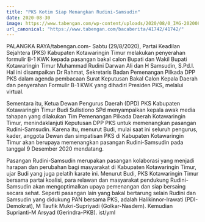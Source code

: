 ```yaml
---
title: "PKS Kotim Siap Menangkan Rudini-Samsudin"
date: 2020-08-30
image: https://www.tabengan.com/wp-content/uploads/2020/08/0_IMG-20200829-WA0011.jpg
url_canonical: "https://www.tabengan.com/bacaberita/41742/41742/"
---
```

PALANGKA RAYA/tabengan.com- Sabtu (29/8/2020), Partai Keadilan Sejahtera (PKS) Kabupaten Kotawaringin Timur melakukan penyerahan formulir B-1 KWK kepada pasangan bakal calon Bupati dan Wakil Bupati Kotawaringin Timur Muhammad Rudini Darwan Ali dan H Samsudin, S.Pd.I. Hal ini disampaikan Dr Rahmat, Sekretaris Badan Pemenangan Pilkada DPP PKS dalam agenda pembacaan Surat Keputusan Bakal Calon Kepala Daerah dan penyerahan Formulir B-1 KWK yang dihadiri  Presiden PKS, melalui virtual.

Sementara itu, Ketua Dewan Pengurus Daerah (DPD) PKS Kabupaten Kotawaringin Timur Budi Sulistiono SPd menyampaikan kepala awak media tahapan yang dilakukan  Tim Pemenangan Pilkada Daerah Kotawaringin Timur,  menindaklanjuti Keputusan DPP PKS untuk memenangkan pasangan Rudini-Samsudin. Karena itu, menurut Budi, mulai saat ini seluruh pengurus, kader, anggota Dewan dan simpatisan PKS di Kabupaten Kotawaringin Timur akan berupaya memenangkan pasangan Rudini-Samsudin pada tanggal 9 Desember 2020 mendatang.

Pasangan Rudini-Samsudin merupakan pasangan kolaborasi yang menjadi harapan dan perubahan bagi masyarakat di Kabupaten Kotawaringin Timur, ujar Budi yang juga pelatih karate ini.
Menurut Budi, PKS  Kotawaringin Timur bersama partai koalisi, para relawan dan masyarakat pendukung Rudini-Samsudin akan mengoptimalkan upaya pemenangan dan siap bersaing secara sehat. Seperti pasangan lain yang bakal bertarung selain Rudini dan Samsudin yang didukung PAN bersama PKS, adalah Halikinnor-Irawati (PDI-Demokrat), M Taufik Mukri-Supriyadi (Golkar-Nasdem). Kemudian Suprianti-M Arsyad (Gerindra-PKB). ist/yml